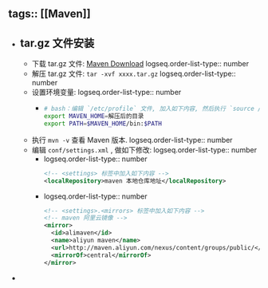 tags:: [[Maven]]
---

- ## tar.gz 文件安装
	- 下载 tar.gz 文件: [Maven Download](https://maven.apache.org/download.cgi)
	  logseq.order-list-type:: number
	- 解压 tar.gz 文件: `tar -xvf xxxx.tar.gz`
	  logseq.order-list-type:: number
	- 设置环境变量:
	  logseq.order-list-type:: number
		- ``` sh
		  # bash：编辑 `/etc/profile` 文件, 加入如下内容, 然后执行 `source /etc/profile`
		  export MAVEN_HOME=解压后的目录
		  export PATH=$MAVEN_HOME/bin:$PATH
		  ```
	- 执行 `mvn -v` 查看 Maven 版本.
	  logseq.order-list-type:: number
	- 编辑 `conf/settings.xml` , 做如下修改:
	  logseq.order-list-type:: number
		- logseq.order-list-type:: number
		  ``` xml
		  <!-- <settings> 标签中加入如下内容 -->
		  <localRepository>maven 本地仓库地址</localRepository>
		  ```
		- logseq.order-list-type:: number
		  ``` xml
		  <!-- <settings>.<mirrors> 标签中加入如下内容 -->
		  <!-- maven 阿里云镜像 -->
		  <mirror>
		    <id>alimaven</id>
		    <name>aliyun maven</name>
		    <url>http://maven.aliyun.com/nexus/content/groups/public/</url>
		    <mirrorOf>central</mirrorOf>
		  </mirror>
		  ```
-
